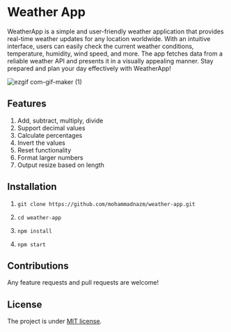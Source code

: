 # Weather App

WeatherApp is a simple and user-friendly weather application that provides real-time weather updates for any location worldwide. With an intuitive interface, users can easily check the current weather conditions, temperature, humidity, wind speed, and more. The app fetches data from a reliable weather API and presents it in a visually appealing manner. Stay prepared and plan your day effectively with WeatherApp!

![ezgif com-gif-maker (1)](https://github.com/mohammadnazm/weather-app/assets/63538356/7995ebb9-c292-47e8-8d8e-c462b0dc1021)


## Features

1. Add, subtract, multiply, divide
2. Support decimal values
3. Calculate percentages
4. Invert the values
5. Reset functionality
6. Format larger numbers
7. Output resize based on length

## Installation

1. `git clone https://github.com/mohammadnazm/weather-app.git`

2. `cd weather-app`

3. `npm install`

4. `npm start`

## Contributions

Any feature requests and pull requests are welcome!

## License

The project is under [MIT license](https://choosealicense.com/licenses/mit/).

